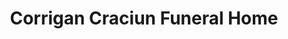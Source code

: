 ---
title: "Corrigan Craciun Funeral Home"
url: /westlake/corrigan-craciun-funeral-home/
shop: funeral directors
---